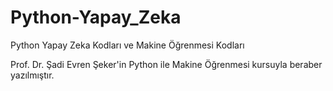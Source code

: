 # Python-Yapay_Zeka
Python Yapay Zeka Kodları ve Makine Öğrenmesi Kodları

Prof. Dr. Şadi Evren Şeker'in Python ile Makine Öğrenmesi kursuyla beraber yazılmıştır.
